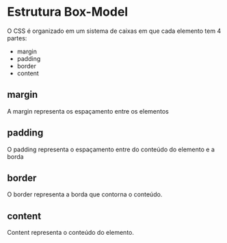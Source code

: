 # Estrutura Box-Model

O CSS é organizado em um sistema de caixas em que cada elemento tem 4 partes:

* margin
* padding
* border
* content

## margin

A margin representa os espaçamento entre os elementos

## padding

O padding representa o espaçamento entre do conteúdo do elemento e a borda

## border

O border representa a borda que contorna o conteúdo.

## content
Content representa o conteúdo do elemento.